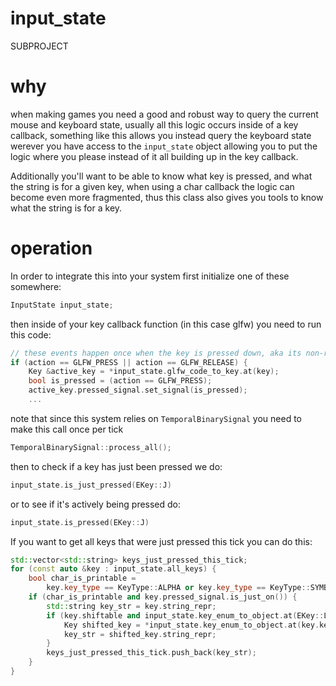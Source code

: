 # input_state
SUBPROJECT

# why
when making games you need a good and robust way to query the current mouse and keyboard state, usually all this logic occurs inside of a key callback, something like this allows you instead query the keyboard state werever you have access to the `input_state` object allowing you to put the logic where you please instead of it all building up in the key callback.

Additionally you'll want to be able to know what key is pressed, and what the string is for a given key, when using a char callback the logic can become even more fragmented, thus this class also gives you tools to know what the string is for a key.

# operation 
In order to integrate this into your system first initialize one of these somewhere:
```cpp
InputState input_state;
```
then inside of your key callback function (in this case glfw) you need to run this code:
```cpp
// these events happen once when the key is pressed down, aka its non-repeating; a one time event
if (action == GLFW_PRESS || action == GLFW_RELEASE) {
    Key &active_key = *input_state.glfw_code_to_key.at(key);
    bool is_pressed = (action == GLFW_PRESS);
    active_key.pressed_signal.set_signal(is_pressed);
    ...
```
note that since this system relies on `TemporalBinarySignal` you need to make this call once per tick
```cpp
TemporalBinarySignal::process_all();
```

then to check if a key has just been pressed we do: 
```cpp
input_state.is_just_pressed(EKey::J)
```
or to see if it's actively being pressed do: 
```cpp
input_state.is_pressed(EKey::J)
```

If you want to get all keys that were just pressed this tick you can do this:
```cpp
std::vector<std::string> keys_just_pressed_this_tick;
for (const auto &key : input_state.all_keys) {
    bool char_is_printable =
        key.key_type == KeyType::ALPHA or key.key_type == KeyType::SYMBOL or key.key_type == KeyType::NUMERIC;
    if (char_is_printable and key.pressed_signal.is_just_on()) {
        std::string key_str = key.string_repr;
        if (key.shiftable and input_state.key_enum_to_object.at(EKey::LEFT_SHIFT)->pressed_signal.is_on()) {
            Key shifted_key = *input_state.key_enum_to_object.at(key.key_enum_of_shifted_version);
            key_str = shifted_key.string_repr;
        }
        keys_just_pressed_this_tick.push_back(key_str);
    }
}
```
